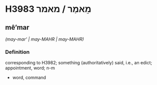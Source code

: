 # H3983 מֵאמַר / מאמר

## mêʼmar

_(may-mar' | may-MAHR | may-MAHR)_

### Definition

corresponding to H3982; something (authoritatively) said, i.e., an edict; appointment, word; n-m

- word, command
